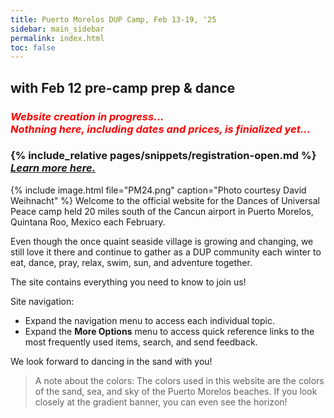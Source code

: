 ```yaml
---
title: Puerto Morelos DUP Camp, Feb 13-19, '25
sidebar: main_sidebar
permalink: index.html
toc: false
---
```


## with Feb 12 pre-camp prep & dance
### <span style="color:red">*Website creation in progress...<br>Nothning here, **including dates and prices**, is finialized yet...*</span>
### {% include_relative pages/snippets/registration-open.md %} *[Learn more here.](pages/booking-las-arenas.md)*
{% include image.html file="PM24.png" caption="Photo courtesy David Weihnacht" %}
Welcome to the official website for the Dances of Universal Peace camp held 20 miles south of the Cancun airport in Puerto Morelos, Quintana Roo, Mexico each February.

Even though the once quaint seaside village is growing and changing, we still love it there and continue to gather as a DUP community each winter to eat, dance, pray, relax, swim, sun, and adventure together.

The site contains everything you need to know to join us!

Site navigation:
* Expand the navigation menu to access each individual topic.
* Expand the **More Options** menu to access quick reference links to the most frequently used items, search, and send feedback.

We look forward to dancing in the sand with you!

> A note about the colors: The colors used in this website are the colors of the sand, sea, and sky of the Puerto Morelos beaches. If you look closely at the gradient banner, you can even see the horizon!
